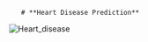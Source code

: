        # **Heart Disease Prediction**
                                        

                                                    
![Heart_disease](https://github.com/KagontleBooysen/Heart-Disease-Prediction/assets/106469425/a992951e-f6f8-4a36-9f99-fa2fe713d5fb)
